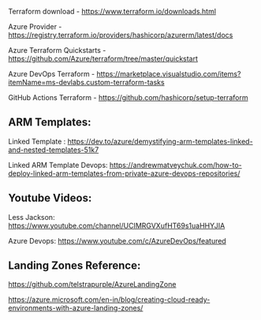 Terraform download - https://www.terraform.io/downloads.html

Azure Provider - https://registry.terraform.io/providers/hashicorp/azurerm/latest/docs

Azure Terraform Quickstarts -https://github.com/Azure/terraform/tree/master/quickstart

Azure DevOps Terraform - https://marketplace.visualstudio.com/items?itemName=ms-devlabs.custom-terraform-tasks

GitHub Actions Terraform - https://github.com/hashicorp/setup-terraform




ARM Templates:
-----------------------
Linked Template : https://dev.to/azure/demystifying-arm-templates-linked-and-nested-templates-51k7

Linked ARM Template Devops: https://andrewmatveychuk.com/how-to-deploy-linked-arm-templates-from-private-azure-devops-repositories/



Youtube Videos:
--------------------------

Less Jackson: https://www.youtube.com/channel/UCIMRGVXufHT69s1uaHHYJIA

Azure Devops: https://www.youtube.com/c/AzureDevOps/featured



Landing Zones Reference:
------------------------------

https://github.com/telstrapurple/AzureLandingZone

https://azure.microsoft.com/en-in/blog/creating-cloud-ready-environments-with-azure-landing-zones/
